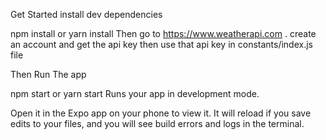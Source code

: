 Get Started
install dev dependencies

npm install or yarn install
Then
go to https://www.weatherapi.com . create an account and get the api key then use that api key in constants/index.js file

Then
Run The app

npm start or yarn start
Runs your app in development mode.

Open it in the Expo app on your phone to view it. It will reload if you save edits to your files, and you will see build errors and logs in the terminal.

